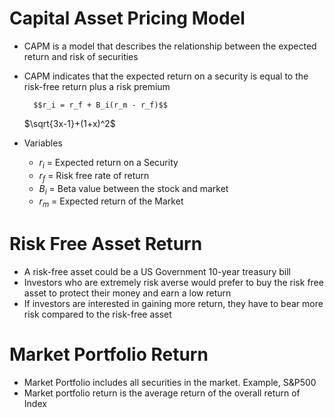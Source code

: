 # Capital Asset Pricing Model
- CAPM is a model that describes the relationship between the expected return and risk of securities
- CAPM indicates that the expected return on a security is equal to the risk-free return plus a risk premium

        $$r_i = r_f + B_i(r_m - r_f)$$
  $`\sqrt{3x-1}+(1+x)^2`$
  
- Variables
  - $r_i$ = Expected return on a Security
  - $r_f$ = Risk free rate of return
  - $B_i$ = Beta value between the stock and market
  - $r_m$ = Expected return of the Market

# Risk Free Asset Return
- A risk-free asset could be a US Government 10-year treasury bill
- Investors who are extremely risk averse would prefer to buy the risk free asset to protect their money and earn a low return
- If investors are interested in gaining more return, they have to bear more risk compared to the risk-free asset

# Market Portfolio Return
- Market Portfolio includes all securities in the market. Example, S&P500
- Market portfolio return is the average return of the overall return of Index
